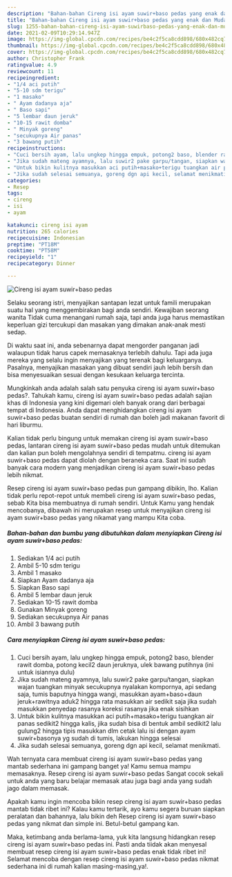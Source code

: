 ```yaml
---
description: "Bahan-bahan Cireng isi ayam suwir+baso pedas yang enak dan Mudah Dibuat"
title: "Bahan-bahan Cireng isi ayam suwir+baso pedas yang enak dan Mudah Dibuat"
slug: 1255-bahan-bahan-cireng-isi-ayam-suwirbaso-pedas-yang-enak-dan-mudah-dibuat
date: 2021-02-09T10:29:14.947Z
image: https://img-global.cpcdn.com/recipes/be4c2f5ca8cdd898/680x482cq70/cireng-isi-ayam-suwirbaso-pedas-foto-resep-utama.jpg
thumbnail: https://img-global.cpcdn.com/recipes/be4c2f5ca8cdd898/680x482cq70/cireng-isi-ayam-suwirbaso-pedas-foto-resep-utama.jpg
cover: https://img-global.cpcdn.com/recipes/be4c2f5ca8cdd898/680x482cq70/cireng-isi-ayam-suwirbaso-pedas-foto-resep-utama.jpg
author: Christopher Frank
ratingvalue: 4.9
reviewcount: 11
recipeingredient:
- "1/4 aci putih"
- "5-10 sdm terigu"
- "1 masako"
- " Ayam dadanya aja"
- " Baso sapi"
- "5 lembar daun jeruk"
- "10-15 rawit domba"
- " Minyak goreng"
- "secukupnya Air panas"
- "3 bawang putih"
recipeinstructions:
- "Cuci bersih ayam, lalu ungkep hingga empuk, potong2 baso, blender rawit domba, potong kecil2 daun jeruknya, ulek bawang putihnya (ini untuk isiannya dulu)"
- "Jika sudah mateng ayamnya, lalu suwir2 pake garpu/tangan, siapkan wajan tuangkan minyak secukupnya nyalakan kompornya, api sedang saja, tumis baputnya hingga wangi, masukkan ayam+baso+daun jeruk+rawitnya aduk2 hingga rata masukkan air sedikit saja jika sudah masukkan penyedap rasanya koreksi rasanya jika enak sisihkan"
- "Untuk bikin kulitnya masukkan aci putih+masako+terigu tuangkan air panas sedikit2 hingga kalis, jika sudah bisa di bentuk ambil sedikit2 lalu gulung2 hingga tipis masukkan dlm cetak lalu isi dengan ayam suwir+basonya yg sudah di tumis, lakukan hingga selesai"
- "Jika sudah selesai semuanya, goreng dgn api kecil, selamat menikmati."
categories:
- Resep
tags:
- cireng
- isi
- ayam

katakunci: cireng isi ayam 
nutrition: 265 calories
recipecuisine: Indonesian
preptime: "PT18M"
cooktime: "PT58M"
recipeyield: "1"
recipecategory: Dinner

---
```



![Cireng isi ayam suwir+baso pedas](https://img-global.cpcdn.com/recipes/be4c2f5ca8cdd898/680x482cq70/cireng-isi-ayam-suwirbaso-pedas-foto-resep-utama.jpg)

Selaku seorang istri, menyajikan santapan lezat untuk famili merupakan suatu hal yang menggembirakan bagi anda sendiri. Kewajiban seorang  wanita Tidak cuma menangani rumah saja, tapi anda juga harus memastikan keperluan gizi tercukupi dan masakan yang dimakan anak-anak mesti sedap.

Di waktu  saat ini, anda sebenarnya dapat mengorder panganan jadi walaupun tidak harus capek memasaknya terlebih dahulu. Tapi ada juga mereka yang selalu ingin menyajikan yang terenak bagi keluarganya. Pasalnya, menyajikan masakan yang dibuat sendiri jauh lebih bersih dan bisa menyesuaikan sesuai dengan kesukaan keluarga tercinta. 



Mungkinkah anda adalah salah satu penyuka cireng isi ayam suwir+baso pedas?. Tahukah kamu, cireng isi ayam suwir+baso pedas adalah sajian khas di Indonesia yang kini digemari oleh banyak orang dari berbagai tempat di Indonesia. Anda dapat menghidangkan cireng isi ayam suwir+baso pedas buatan sendiri di rumah dan boleh jadi makanan favorit di hari liburmu.

Kalian tidak perlu bingung untuk memakan cireng isi ayam suwir+baso pedas, lantaran cireng isi ayam suwir+baso pedas mudah untuk ditemukan dan kalian pun boleh mengolahnya sendiri di tempatmu. cireng isi ayam suwir+baso pedas dapat diolah dengan beraneka cara. Saat ini sudah banyak cara modern yang menjadikan cireng isi ayam suwir+baso pedas lebih nikmat.

Resep cireng isi ayam suwir+baso pedas pun gampang dibikin, lho. Kalian tidak perlu repot-repot untuk membeli cireng isi ayam suwir+baso pedas, sebab Kita bisa membuatnya di rumah sendiri. Untuk Kamu yang hendak mencobanya, dibawah ini merupakan resep untuk menyajikan cireng isi ayam suwir+baso pedas yang nikamat yang mampu Kita coba.

<!--inarticleads1-->

##### Bahan-bahan dan bumbu yang dibutuhkan dalam menyiapkan Cireng isi ayam suwir+baso pedas:

1. Sediakan 1/4 aci putih
1. Ambil 5-10 sdm terigu
1. Ambil 1 masako
1. Siapkan  Ayam dadanya aja
1. Siapkan  Baso sapi
1. Ambil 5 lembar daun jeruk
1. Sediakan 10-15 rawit domba
1. Gunakan  Minyak goreng
1. Sediakan secukupnya Air panas
1. Ambil 3 bawang putih




<!--inarticleads2-->

##### Cara menyiapkan Cireng isi ayam suwir+baso pedas:

1. Cuci bersih ayam, lalu ungkep hingga empuk, potong2 baso, blender rawit domba, potong kecil2 daun jeruknya, ulek bawang putihnya (ini untuk isiannya dulu)
1. Jika sudah mateng ayamnya, lalu suwir2 pake garpu/tangan, siapkan wajan tuangkan minyak secukupnya nyalakan kompornya, api sedang saja, tumis baputnya hingga wangi, masukkan ayam+baso+daun jeruk+rawitnya aduk2 hingga rata masukkan air sedikit saja jika sudah masukkan penyedap rasanya koreksi rasanya jika enak sisihkan
1. Untuk bikin kulitnya masukkan aci putih+masako+terigu tuangkan air panas sedikit2 hingga kalis, jika sudah bisa di bentuk ambil sedikit2 lalu gulung2 hingga tipis masukkan dlm cetak lalu isi dengan ayam suwir+basonya yg sudah di tumis, lakukan hingga selesai
1. Jika sudah selesai semuanya, goreng dgn api kecil, selamat menikmati.




Wah ternyata cara membuat cireng isi ayam suwir+baso pedas yang mantab sederhana ini gampang banget ya! Kamu semua mampu memasaknya. Resep cireng isi ayam suwir+baso pedas Sangat cocok sekali untuk anda yang baru belajar memasak atau juga bagi anda yang sudah jago dalam memasak.

Apakah kamu ingin mencoba bikin resep cireng isi ayam suwir+baso pedas mantab tidak ribet ini? Kalau kamu tertarik, ayo kamu segera buruan siapkan peralatan dan bahannya, lalu bikin deh Resep cireng isi ayam suwir+baso pedas yang nikmat dan simple ini. Betul-betul gampang kan. 

Maka, ketimbang anda berlama-lama, yuk kita langsung hidangkan resep cireng isi ayam suwir+baso pedas ini. Pasti anda tiidak akan menyesal membuat resep cireng isi ayam suwir+baso pedas enak tidak ribet ini! Selamat mencoba dengan resep cireng isi ayam suwir+baso pedas nikmat sederhana ini di rumah kalian masing-masing,ya!.

